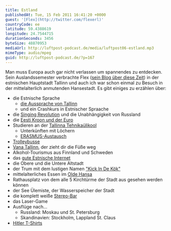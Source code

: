 ```yaml
---
title: Estland
publishedAt: Tue, 15 Feb 2011 16:41:20 +0000
guest: '[Flex](http://twitter.com/flexerl)'
countryCode: ee
latitude: 59.4388619
longitude: 24.7544715
durationSeconds: 3456
byteSize: 48870953
mediaUrl: http://luftpost-podcast.de/media/luftpost06-estland.mp3
mimeType: audio/mpeg
guid: http://luftpost-podcast.de/?p=167
---
```


Man muss Europa auch gar nicht verlassen um spannendes zu entdecken. Sein Auslandssemester verbrachte Flex ([sein Blog über diese Zeit](http://wiabroad.ailoo.net/flex/)) in der estnischen Hauptstadt Tallinn und auch ich war schon einmal zu Besuch in der mittelalterlich anmutenden Hansestadt. Es gibt einiges zu erzählen über: 
* die Estnische Sprache  
   * [die Aussprache von Tallinn](http://de.forvo.com/word/tallinn/)  
   * und ein Crashkurs in Estnischer Spraache
* die [Singing Revolution](http://www.youtube.com/watch?v=kh%5Fniwpn%5FzQ) und die Unabhängigkeit von Russland
* die [Eesti Kroon und der Euro](http://de.wikipedia.org/wiki/Estnische%5FKrone)
* Studieren an der [Tallinna Tehnikaülikool](http://www.ttu.ee)  
   * Unterkünften mit Löchern  
   * [ERASMUS-Austausch](http://www.erasmus-berichte.de/)
* [Trolleybusse](http://public-transport.net/bus/Trolley/Tallinn/Trollino12/8401%5F08.jpg)
* [Vana Tallinn](http://de.wikipedia.org/wiki/Vana%5FTallinn), der zieht dir die Füße weg
* Alkohol-Tourismus aus Finnland und Schweden
* das [gute Estnische Internet](http://www.webarchiv-server.de/pin/archiv04/2904paz19.htm)
* die Obere und die Untere Altstadt
* der Trum mit dem lustigen Namen ["Kick In De Kök"](http://www.7is7.com/otto/estonia/tallinn%5Fkiekindekok.jpg)
* mittelalterliches Essen im [Olde Hansa](http://www.oldehansa.ee/)
* Rathausplatz von dem alle 5 Kirchtürme der Stadt aus gesehen werden können
* der See Ülemiste, der Wasserspeicher der Stadt
* die komplett weiße [Stereo-Bar](http://farm2.static.flickr.com/1256/1205717741%5F095cad6668.jpg)
* das Laser-Game
* Ausflüge nach...  
   * Russland: Moskau und St. Petersburg  
   * Skandinavien: Stockholm, Lappland St. Claus
* [Hitler T-Shirts](http://farm3.static.flickr.com/2620/3827364446%5F9126c0d18a%5Fz.jpg)
